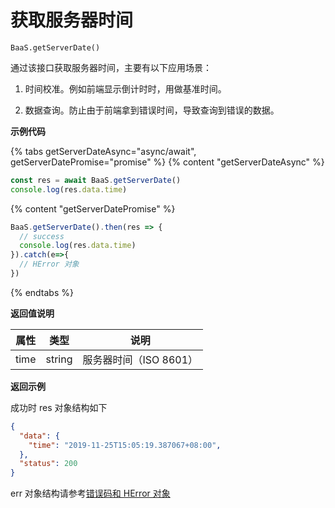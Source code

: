# 获取服务器时间

`BaaS.getServerDate()`

通过该接口获取服务器时间，主要有以下应用场景：

  1. 时间校准。例如前端显示倒计时时，用做基准时间。

  2. 数据查询。防止由于前端拿到错误时间，导致查询到错误的数据。

**示例代码**

{% tabs getServerDateAsync="async/await", getServerDatePromise="promise" %}
{% content "getServerDateAsync" %}
```javascript
const res = await BaaS.getServerDate()
console.log(res.data.time)
```

{% content "getServerDatePromise" %}
```javascript
BaaS.getServerDate().then(res => {
  // success
  console.log(res.data.time)
}).catch(e=>{
  // HError 对象
})
```
{% endtabs %}


**返回值说明**

| 属性   | 类型   | 说明     |
|----------|--------|----------|
| time     | string | 服务器时间（ISO 8601）|

**返回示例**

成功时 res 对象结构如下

```json
{
  "data": {
    "time": "2019-11-25T15:05:19.387067+08:00",
  },
  "status": 200
}
```

err 对象结构请参考[错误码和 HError 对象](./error.md)
